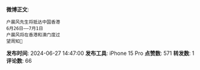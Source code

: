 **微博正文**: 
```
户晨风先生将抵达中国香港
6月26日——7月1日
户晨风将在香港和澳门度过
望周知🙏
```
**发布时间**: 2024-06-27 14:47:00
**发布工具**: iPhone 15 Pro
**点赞数**: 571
**转发数**: 1
**评论数**: 66

